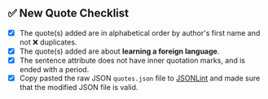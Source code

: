 <!--Please select specific checklist(Quote/Language) according to PR and make sure to check the following boxes by putting x in the [ ] (Example: [x]). Remove the checklists that are NOT related to your PR. Thank you for your contribution-->

## ✅ New Quote Checklist

- [x] The quote(s) added are in alphabetical order by author's first name and not ❌ duplicates.
- [x] The quote(s) added are about **learning a foreign language**.
- [x] The sentence attribute does not have inner quotation marks, and is ended with a period.
- [x] Copy pasted the raw JSON `quotes.json` file to [JSONLint](https://jsonlint.com/) and made sure that the modified JSON file is valid.
